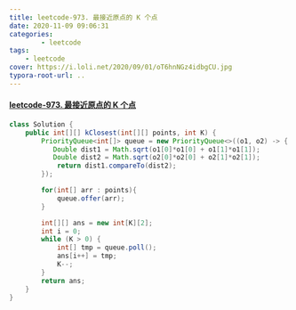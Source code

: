 ```yaml
---
title: leetcode-973. 最接近原点的 K 个点
date: 2020-11-09 09:06:31
categories: 
		- leetcode
tags: 
	- leetcode
cover: https://i.loli.net/2020/09/01/oT6hnNGz4idbgCU.jpg
typora-root-url: ..
---
```


#### [leetcode-973. 最接近原点的 K 个点](https://leetcode-cn.com/problems/k-closest-points-to-origin/)

```java
class Solution {
    public int[][] kClosest(int[][] points, int K) {
        PriorityQueue<int[]> queue = new PriorityQueue<>((o1, o2) -> {
           Double dist1 = Math.sqrt(o1[0]*o1[0] + o1[1]*o1[1]);
           Double dist2 = Math.sqrt(o2[0]*o2[0] + o2[1]*o2[1]);
            return dist1.compareTo(dist2); 
        });

        for(int[] arr : points){
            queue.offer(arr);
        }

        int[][] ans = new int[K][2];
        int i = 0;
        while (K > 0) {
            int[] tmp = queue.poll();
            ans[i++] = tmp;
            K--;
        }
        return ans;
    }
}
```


